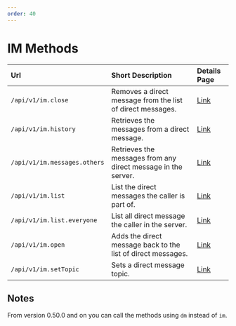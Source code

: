 ```yaml
---
order: 40
---
```


# IM Methods
| Url | Short Description | Details Page |
| :--- | :--- | :--- |
| `/api/v1/im.close` | Removes a direct message from the list of direct messages. | [Link](close.md) |
| `/api/v1/im.history` | Retrieves the messages from a direct message. | [Link](history.md) |
| `/api/v1/im.messages.others` | Retrieves the messages from any direct message in the server. | [Link](messages.others.md) |
| `/api/v1/im.list` | List the direct messages the caller is part of. | [Link](list.md) |
| `/api/v1/im.list.everyone` | List all direct message the caller in the server. | [Link](list.everyone.md) |
| `/api/v1/im.open` | Adds the direct message back to the list of direct messages. | [Link](open.md) |
| `/api/v1/im.setTopic` | Sets a direct message topic. | [Link](setTopic.md) |

## Notes
From version 0.50.0 and on you can call the methods using `dm` instead of `im`.

